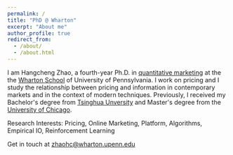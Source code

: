 ```yaml
---
permalink: /
title: "PhD @ Wharton"
excerpt: "About me"
author_profile: true
redirect_from: 
  - /about/
  - /about.html
---
```


<!-- Adding a half line of space -->
<div style="margin-top: 1em;"></div>

I am Hangcheng Zhao, a fourth-year Ph.D. in [quantitative marketing](https://marketing.wharton.upenn.edu/phd-program-in-marketing/) at the the [Wharton School](https://www.wharton.upenn.edu/) of University of Pennsylvania. I work on pricing and I study the relationship between pricing and information in contemporary markets and in the context of modern techniques. Previously, I received my Bachelor's degree from [Tsinghua Unversity](https://www.tsinghua.edu.cn/en/) and Master's degree from the [University of Chicago](https://www.uchicago.edu/en). 

<!-- Adding a half line of space -->
<div style="margin-top: 1em;"></div>

Research Interests: Pricing, Online Marketing, Platform, Algorithms, Empirical IO, Reinforcement Learning

Get in touch at [zhaohc@wharton.upenn.edu](mailto:zhaohc@wharton.upenn.edu)
